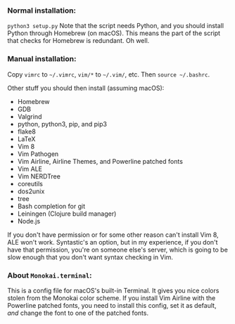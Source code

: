 ### Normal installation: ###
`python3 setup.py`
Note that the script needs Python, and you should install Python through
Homebrew (on macOS). This means the part of the script that checks for Homebrew
is redundant. Oh well.

### Manual installation: ###
Copy `vimrc` to `~/.vimrc`, `vim/*` to `~/.vim/`, etc. Then `source ~/.bashrc`.

Other stuff you should then install (assuming macOS):
* Homebrew
* GDB
* Valgrind
* python, python3, pip, and pip3
* flake8
* LaTeX
* Vim 8
* Vim Pathogen
* Vim Airline, Airline Themes, and Powerline patched fonts
* Vim ALE
* Vim NERDTree
* coreutils
* dos2unix
* tree
* Bash completion for git
* Leiningen (Clojure build manager)
* Node.js

If you don't have permission or for some other reason can't install Vim 8, ALE
won't work. Syntastic's an option, but in my experience, if you don't have that
permission, you're on someone else's server, which is going to be slow enough
that you don't want syntax checking in Vim.

### About `Monokai.terminal`: ###
This is a config file for macOS's built-in Terminal. It gives you nice colors
stolen from the Monokai color scheme. If you install Vim Airline with the
Powerline patched fonts, you need to install this config, set it as default,
_and_ change the font to one of the patched fonts.

